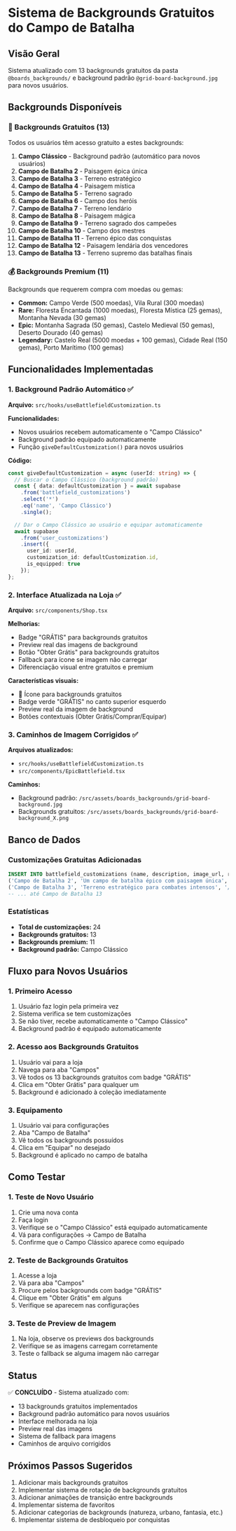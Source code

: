 # Sistema de Backgrounds Gratuitos do Campo de Batalha

## Visão Geral
Sistema atualizado com 13 backgrounds gratuitos da pasta `@boards_backgrounds/` e background padrão `@grid-board-background.jpg` para novos usuários.

## Backgrounds Disponíveis

### 🎁 Backgrounds Gratuitos (13)
Todos os usuários têm acesso gratuito a estes backgrounds:

1. **Campo Clássico** - Background padrão (automático para novos usuários)
2. **Campo de Batalha 2** - Paisagem épica única
3. **Campo de Batalha 3** - Terreno estratégico
4. **Campo de Batalha 4** - Paisagem mística
5. **Campo de Batalha 5** - Terreno sagrado
6. **Campo de Batalha 6** - Campo dos heróis
7. **Campo de Batalha 7** - Terreno lendário
8. **Campo de Batalha 8** - Paisagem mágica
9. **Campo de Batalha 9** - Terreno sagrado dos campeões
10. **Campo de Batalha 10** - Campo dos mestres
11. **Campo de Batalha 11** - Terreno épico das conquistas
12. **Campo de Batalha 12** - Paisagem lendária dos vencedores
13. **Campo de Batalha 13** - Terreno supremo das batalhas finais

### 💰 Backgrounds Premium (11)
Backgrounds que requerem compra com moedas ou gemas:

- **Common:** Campo Verde (500 moedas), Vila Rural (300 moedas)
- **Rare:** Floresta Encantada (1000 moedas), Floresta Mística (25 gemas), Montanha Nevada (30 gemas)
- **Epic:** Montanha Sagrada (50 gemas), Castelo Medieval (50 gemas), Deserto Dourado (40 gemas)
- **Legendary:** Castelo Real (5000 moedas + 100 gemas), Cidade Real (150 gemas), Porto Marítimo (100 gemas)

## Funcionalidades Implementadas

### 1. Background Padrão Automático ✅
**Arquivo:** `src/hooks/useBattlefieldCustomization.ts`

**Funcionalidades:**
- Novos usuários recebem automaticamente o "Campo Clássico"
- Background padrão equipado automaticamente
- Função `giveDefaultCustomization()` para novos usuários

**Código:**
```typescript
const giveDefaultCustomization = async (userId: string) => {
  // Buscar o Campo Clássico (background padrão)
  const { data: defaultCustomization } = await supabase
    .from('battlefield_customizations')
    .select('*')
    .eq('name', 'Campo Clássico')
    .single();

  // Dar o Campo Clássico ao usuário e equipar automaticamente
  await supabase
    .from('user_customizations')
    .insert({
      user_id: userId,
      customization_id: defaultCustomization.id,
      is_equipped: true
    });
};
```

### 2. Interface Atualizada na Loja ✅
**Arquivo:** `src/components/Shop.tsx`

**Melhorias:**
- Badge "GRÁTIS" para backgrounds gratuitos
- Preview real das imagens de background
- Botão "Obter Grátis" para backgrounds gratuitos
- Fallback para ícone se imagem não carregar
- Diferenciação visual entre gratuitos e premium

**Características visuais:**
- 🎁 Ícone para backgrounds gratuitos
- Badge verde "GRÁTIS" no canto superior esquerdo
- Preview real da imagem de background
- Botões contextuais (Obter Grátis/Comprar/Equipar)

### 3. Caminhos de Imagem Corrigidos ✅
**Arquivos atualizados:**
- `src/hooks/useBattlefieldCustomization.ts`
- `src/components/EpicBattlefield.tsx`

**Caminhos:**
- Background padrão: `/src/assets/boards_backgrounds/grid-board-background.jpg`
- Backgrounds gratuitos: `/src/assets/boards_backgrounds/grid-board-background_X.png`

## Banco de Dados

### Customizações Gratuitas Adicionadas
```sql
INSERT INTO battlefield_customizations (name, description, image_url, rarity, price_coins, price_gems, currency_type, is_active, is_special) VALUES
('Campo de Batalha 2', 'Um campo de batalha épico com paisagem única', '/src/assets/boards_backgrounds/grid-board-background_2.png', 'common', 0, 0, 'coins', true, false),
('Campo de Batalha 3', 'Terreno estratégico para combates intensos', '/src/assets/boards_backgrounds/grid-board-background_3.png', 'common', 0, 0, 'coins', true, false),
-- ... até Campo de Batalha 13
```

### Estatísticas
- **Total de customizações:** 24
- **Backgrounds gratuitos:** 13
- **Backgrounds premium:** 11
- **Background padrão:** Campo Clássico

## Fluxo para Novos Usuários

### 1. Primeiro Acesso
1. Usuário faz login pela primeira vez
2. Sistema verifica se tem customizações
3. Se não tiver, recebe automaticamente o "Campo Clássico"
4. Background padrão é equipado automaticamente

### 2. Acesso aos Backgrounds Gratuitos
1. Usuário vai para a loja
2. Navega para aba "Campos"
3. Vê todos os 13 backgrounds gratuitos com badge "GRÁTIS"
4. Clica em "Obter Grátis" para qualquer um
5. Background é adicionado à coleção imediatamente

### 3. Equipamento
1. Usuário vai para configurações
2. Aba "Campo de Batalha"
3. Vê todos os backgrounds possuídos
4. Clica em "Equipar" no desejado
5. Background é aplicado no campo de batalha

## Como Testar

### 1. Teste de Novo Usuário
1. Crie uma nova conta
2. Faça login
3. Verifique se o "Campo Clássico" está equipado automaticamente
4. Vá para configurações → Campo de Batalha
5. Confirme que o Campo Clássico aparece como equipado

### 2. Teste de Backgrounds Gratuitos
1. Acesse a loja
2. Vá para aba "Campos"
3. Procure pelos backgrounds com badge "GRÁTIS"
4. Clique em "Obter Grátis" em alguns
5. Verifique se aparecem nas configurações

### 3. Teste de Preview de Imagem
1. Na loja, observe os previews dos backgrounds
2. Verifique se as imagens carregam corretamente
3. Teste o fallback se alguma imagem não carregar

## Status
✅ **CONCLUÍDO** - Sistema atualizado com:
- 13 backgrounds gratuitos implementados
- Background padrão automático para novos usuários
- Interface melhorada na loja
- Preview real das imagens
- Sistema de fallback para imagens
- Caminhos de arquivo corrigidos

## Próximos Passos Sugeridos
1. Adicionar mais backgrounds gratuitos
2. Implementar sistema de rotação de backgrounds gratuitos
3. Adicionar animações de transição entre backgrounds
4. Implementar sistema de favoritos
5. Adicionar categorias de backgrounds (natureza, urbano, fantasia, etc.)
6. Implementar sistema de desbloqueio por conquistas 